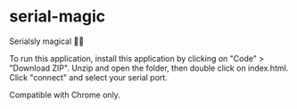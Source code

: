 # serial-magic
Serialsly magical 🔮✨

To run this application, install this application by clicking on "Code" > "Download ZIP". Unzip and open the folder, then double click on index.html. Click "connect" and select your serial port.

Compatible with Chrome only.
